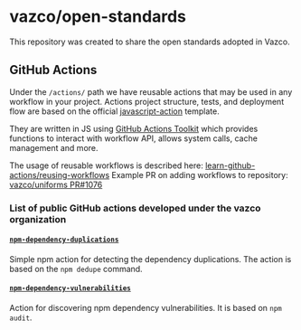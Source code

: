 # vazco/open-standards

This repository was created to share the open standards adopted in Vazco.

## GitHub Actions

Under the `/actions/` path we have reusable actions that may be used in any workflow in your project. 
Actions project structure, tests, and deployment flow are based on the official [javascript-action](https://github.com/actions/javascript-action) template.

They are written in JS using [GitHub Actions Toolkit](https://github.com/actions/toolkit) which provides functions to interact with workflow API, allows system calls, cache management and more.  

The usage of reusable workflows is described here: [learn-github-actions/reusing-workflows](https://docs.github.com/en/actions/learn-github-actions/reusing-workflows)
Example PR on adding workflows to repository: [vazco/uniforms PR#1076](https://github.com/vazco/uniforms/pull/1076)

### List of public GitHub actions developed under the vazco organization

#### [`npm-dependency-duplications`](actions/npm-dependency-duplications)

Simple npm action for detecting the dependency duplications. The action is based on the `npm dedupe` command.

#### [`npm-dependency-vulnerabilities`](actions/npm-dependency-vulnerabilities)

Action for discovering npm dependency vulnerabilities. It is based on `npm audit`.  
